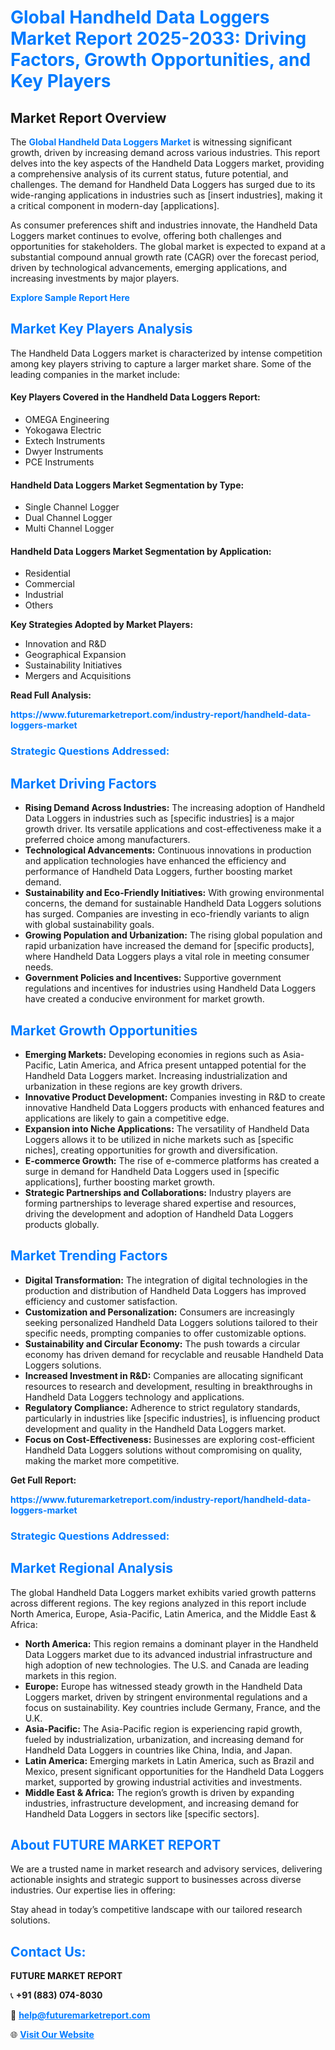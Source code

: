 <h1 style="color: #007BFF;">Global Handheld Data Loggers Market Report 2025-2033: Driving Factors, Growth Opportunities, and Key Players</h1>

<section id="overview">
<h2>Market Report Overview</h2>
<p>The <a href="https://www.futuremarketreport.com/industry-report/handheld-data-loggers-market" style="color: #007BFF; text-decoration: none;"><strong>Global Handheld Data Loggers Market</strong></a> is witnessing significant growth, driven by increasing demand across various industries. This report delves into the key aspects of the Handheld Data Loggers market, providing a comprehensive analysis of its current status, future potential, and challenges. The demand for Handheld Data Loggers has surged due to its wide-ranging applications in industries such as [insert industries], making it a critical component in modern-day [applications].</p>
<p>As consumer preferences shift and industries innovate, the Handheld Data Loggers market continues to evolve, offering both challenges and opportunities for stakeholders. The global market is expected to expand at a substantial compound annual growth rate (CAGR) over the forecast period, driven by technological advancements, emerging applications, and increasing investments by major players.</p>
</section>

<section id="overview">
<p><a href="https://www.futuremarketreport.com/request-sample/reportId=29357" style="color: #007BFF; text-decoration: none;"><strong>Explore Sample Report Here</strong></a></p>
</section>

<section id="key-players">
<h2 style="color: #007BFF;">Market Key Players Analysis</h2>
<p>The Handheld Data Loggers market is characterized by intense competition among key players striving to capture a larger market share. Some of the leading companies in the market include:</p>
<h4>Key Players Covered in the Handheld Data Loggers Report:</h4>
<ul><li>OMEGA Engineering</li><li>Yokogawa Electric</li><li>Extech Instruments</li><li>Dwyer Instruments</li><li>PCE Instruments</li></ul>
<h4>Handheld Data Loggers Market Segmentation by Type:</h4>
<ul><li>Single Channel Logger</li><li>Dual Channel Logger</li><li>Multi Channel Logger</li></ul>

<h4>Handheld Data Loggers Market Segmentation by Application:</h4>
<ul><li>Residential</li><li>Commercial</li><li>Industrial</li><li>Others</li></ul>
<p><strong>Key Strategies Adopted by Market Players:</strong></p>
<ul>
<li>Innovation and R&D</li>
<li>Geographical Expansion</li>
<li>Sustainability Initiatives</li>
<li>Mergers and Acquisitions</li>
</ul>
</section>

<section>
<p><strong>Read Full Analysis: </strong></p><a href="https://www.futuremarketreport.com/industry-report/handheld-data-loggers-market" style="color: #007BFF; text-decoration: none;"><strong>https://www.futuremarketreport.com/industry-report/handheld-data-loggers-market</strong></a>
<h3 style="color: #007BFF;">Strategic Questions Addressed:</h3>
</section>

<section id="driving-factors">
<h2 style="color: #007BFF;">Market Driving Factors</h2>
<ul>
<li><strong>Rising Demand Across Industries:</strong> The increasing adoption of Handheld Data Loggers in industries such as [specific industries] is a major growth driver. Its versatile applications and cost-effectiveness make it a preferred choice among manufacturers.</li>
<li><strong>Technological Advancements:</strong> Continuous innovations in production and application technologies have enhanced the efficiency and performance of Handheld Data Loggers, further boosting market demand.</li>
<li><strong>Sustainability and Eco-Friendly Initiatives:</strong> With growing environmental concerns, the demand for sustainable Handheld Data Loggers solutions has surged. Companies are investing in eco-friendly variants to align with global sustainability goals.</li>
<li><strong>Growing Population and Urbanization:</strong> The rising global population and rapid urbanization have increased the demand for [specific products], where Handheld Data Loggers plays a vital role in meeting consumer needs.</li>
<li><strong>Government Policies and Incentives:</strong> Supportive government regulations and incentives for industries using Handheld Data Loggers have created a conducive environment for market growth.</li>
</ul>
</section>

<section id="growth-opportunities">
<h2 style="color: #007BFF;">Market Growth Opportunities</h2>
<ul>
<li><strong>Emerging Markets:</strong> Developing economies in regions such as Asia-Pacific, Latin America, and Africa present untapped potential for the Handheld Data Loggers market. Increasing industrialization and urbanization in these regions are key growth drivers.</li>
<li><strong>Innovative Product Development:</strong> Companies investing in R&D to create innovative Handheld Data Loggers products with enhanced features and applications are likely to gain a competitive edge.</li>
<li><strong>Expansion into Niche Applications:</strong> The versatility of Handheld Data Loggers allows it to be utilized in niche markets such as [specific niches], creating opportunities for growth and diversification.</li>
<li><strong>E-commerce Growth:</strong> The rise of e-commerce platforms has created a surge in demand for Handheld Data Loggers used in [specific applications], further boosting market growth.</li>
<li><strong>Strategic Partnerships and Collaborations:</strong> Industry players are forming partnerships to leverage shared expertise and resources, driving the development and adoption of Handheld Data Loggers products globally.</li>
</ul>
</section>

<section id="trending-factors">
<h2 style="color: #007BFF;">Market Trending Factors</h2>
<ul>
<li><strong>Digital Transformation:</strong> The integration of digital technologies in the production and distribution of Handheld Data Loggers has improved efficiency and customer satisfaction.</li>
<li><strong>Customization and Personalization:</strong> Consumers are increasingly seeking personalized Handheld Data Loggers solutions tailored to their specific needs, prompting companies to offer customizable options.</li>
<li><strong>Sustainability and Circular Economy:</strong> The push towards a circular economy has driven demand for recyclable and reusable Handheld Data Loggers solutions.</li>
<li><strong>Increased Investment in R&D:</strong> Companies are allocating significant resources to research and development, resulting in breakthroughs in Handheld Data Loggers technology and applications.</li>
<li><strong>Regulatory Compliance:</strong> Adherence to strict regulatory standards, particularly in industries like [specific industries], is influencing product development and quality in the Handheld Data Loggers market.</li>
<li><strong>Focus on Cost-Effectiveness:</strong> Businesses are exploring cost-efficient Handheld Data Loggers solutions without compromising on quality, making the market more competitive.</li>
</ul>
</section>

<section>
<p><strong>Get Full Report: </strong></p><a href="https://www.futuremarketreport.com/industry-report/handheld-data-loggers-market" style="color: #007BFF; text-decoration: none;"><strong>https://www.futuremarketreport.com/industry-report/handheld-data-loggers-market</strong></a>
<h3 style="color: #007BFF;">Strategic Questions Addressed:</h3>
</section>


<section id="regional-analysis">
<h2 style="color: #007BFF;">Market Regional Analysis</h2>
<p>The global Handheld Data Loggers market exhibits varied growth patterns across different regions. The key regions analyzed in this report include North America, Europe, Asia-Pacific, Latin America, and the Middle East & Africa:</p>
<ul>
<li><strong>North America:</strong> This region remains a dominant player in the Handheld Data Loggers market due to its advanced industrial infrastructure and high adoption of new technologies. The U.S. and Canada are leading markets in this region.</li>
<li><strong>Europe:</strong> Europe has witnessed steady growth in the Handheld Data Loggers market, driven by stringent environmental regulations and a focus on sustainability. Key countries include Germany, France, and the U.K.</li>
<li><strong>Asia-Pacific:</strong> The Asia-Pacific region is experiencing rapid growth, fueled by industrialization, urbanization, and increasing demand for Handheld Data Loggers in countries like China, India, and Japan.</li>
<li><strong>Latin America:</strong> Emerging markets in Latin America, such as Brazil and Mexico, present significant opportunities for the Handheld Data Loggers market, supported by growing industrial activities and investments.</li>
<li><strong>Middle East & Africa:</strong> The region’s growth is driven by expanding industries, infrastructure development, and increasing demand for Handheld Data Loggers in sectors like [specific sectors].</li>
</ul>
</section>

<footer>
<h2 style="color: #007BFF;">About FUTURE MARKET REPORT</h2>
<p>We are a trusted name in market research and advisory services, delivering actionable insights and strategic support to businesses across diverse industries. Our expertise lies in offering:</p>

<p>Stay ahead in today’s competitive landscape with our tailored research solutions.</p>

<h2 style="color: #007BFF;">Contact Us:</h2>
<p><strong>FUTURE MARKET REPORT</strong></p>
<p>📞 <strong>+91 (883) 074-8030</strong></p>
<p>📧 <strong><a href="mailto:help@futuremarketreport.com" style="color: #007BFF;">help@futuremarketreport.com</a></strong></p>
<p>🌐 <strong><a href="https://www.futuremarketreport.com/" style="color: #007BFF;">Visit Our Website</a></strong></p>
</footer>